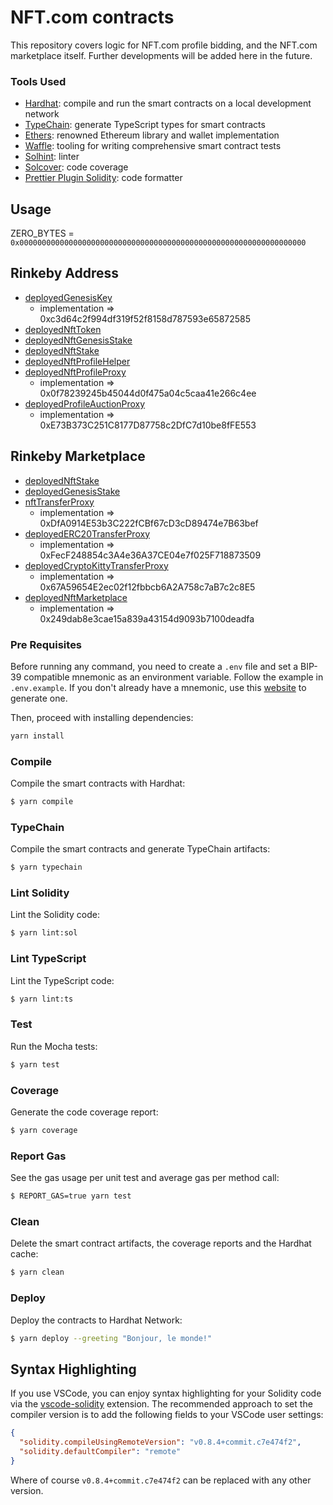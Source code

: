 # NFT.com contracts

This repository covers logic for NFT.com profile bidding, and the NFT.com marketplace itself. Further developments will be added here in the future.

### Tools Used

- [Hardhat](https://github.com/nomiclabs/hardhat): compile and run the smart contracts on a local development network
- [TypeChain](https://github.com/ethereum-ts/TypeChain): generate TypeScript types for smart contracts
- [Ethers](https://github.com/ethers-io/ethers.js/): renowned Ethereum library and wallet implementation
- [Waffle](https://github.com/EthWorks/Waffle): tooling for writing comprehensive smart contract tests
- [Solhint](https://github.com/protofire/solhint): linter
- [Solcover](https://github.com/sc-forks/solidity-coverage): code coverage
- [Prettier Plugin Solidity](https://github.com/prettier-solidity/prettier-plugin-solidity): code formatter

## Usage

ZERO_BYTES = `0x0000000000000000000000000000000000000000000000000000000000000000`

## Rinkeby Address

- [deployedGenesisKey](https://rinkeby.etherscan.io/address/0x9F6ED3d90D48573245d6a0c0742db4eCf27B6a56)
  - implementation => 0xc3d64c2f994df319f52f8158d787593e65872585
- [deployedNftToken](https://rinkeby.etherscan.io/address/0xa75F995f252ba5F7C17f834b314201271d32eC35)
- [deployedNftGenesisStake](https://rinkeby.etherscan.io/address/0x1eCF99bB796fC05b6E409CE5d4682353A166852b)
- [deployedNftStake](https://rinkeby.etherscan.io/address/0xB1f851f3a250Fc1FFdd4eDdFB3529BfFe379924B)
- [deployedNftProfileHelper](https://rinkeby.etherscan.io/address/0xED98f77010891884A63da7605c6B7DE6E4eD91F1)
- [deployedNftProfileProxy](https://rinkeby.etherscan.io/address/0xc5782D87B3d353edbf1B03dEB001949Afd2e25E8)
  - implementation => 0x0f78239245b45044d0f475a04c5caa41e266c4ee
- [deployedProfileAuctionProxy](https://rinkeby.etherscan.io/address/0x2295828BBB9270cF92D29ed79bA0260d64fdF23f)
  - implementation => 0xE73B373C251C8177D87758c2DfC7d10be8fFE553

## Rinkeby Marketplace

- [deployedNftStake](https://rinkeby.etherscan.io/address/0x026BCDC5a320ac798Fa8e2b12AF6ba4927b9479E)
- [deployedGenesisStake](https://rinkeby.etherscan.io/address/0xBb8c6b591339844794c9C743E268AbB2b45c336e)
- [nftTransferProxy](https://rinkeby.etherscan.io/address/0x59998f8085069b72a77E953452E1155797E39149)
  - implementation => 0xDfA0914E53b3C222fCBf67cD3cD89474e7B63bef
- [deployedERC20TransferProxy](https://rinkeby.etherscan.io/address/0x93DE38cdF2675972F38d94300c954Ea42E0639d0)
  - implementation => 0xFecF248854c3A4e36A37CE04e7f025F718873509
- [deployedCryptoKittyTransferProxy](https://rinkeby.etherscan.io/address/0x0530a5462D2990953Dd7a7150F325b5fD74ECB30)
  - implementation => 0x67A59654E2ec02f12fbbcb6A2A758c7aB7c2c8E5
- [deployedNftMarketplace](https://rinkeby.etherscan.io/address/0xA3509a064A54a7a60Fc4Db0245ef44F812f439f6)
  - implementation => 0x249dab8e3cae15a839a43154d9093b7100deadfa

### Pre Requisites

Before running any command, you need to create a `.env` file and set a BIP-39 compatible mnemonic as an environment
variable. Follow the example in `.env.example`. If you don't already have a mnemonic, use this [website](https://iancoleman.io/bip39/) to generate one.

Then, proceed with installing dependencies:

```sh
yarn install
```

### Compile

Compile the smart contracts with Hardhat:

```sh
$ yarn compile
```

### TypeChain

Compile the smart contracts and generate TypeChain artifacts:

```sh
$ yarn typechain
```

### Lint Solidity

Lint the Solidity code:

```sh
$ yarn lint:sol
```

### Lint TypeScript

Lint the TypeScript code:

```sh
$ yarn lint:ts
```

### Test

Run the Mocha tests:

```sh
$ yarn test
```

### Coverage

Generate the code coverage report:

```sh
$ yarn coverage
```

### Report Gas

See the gas usage per unit test and average gas per method call:

```sh
$ REPORT_GAS=true yarn test
```

### Clean

Delete the smart contract artifacts, the coverage reports and the Hardhat cache:

```sh
$ yarn clean
```

### Deploy

Deploy the contracts to Hardhat Network:

```sh
$ yarn deploy --greeting "Bonjour, le monde!"
```

## Syntax Highlighting

If you use VSCode, you can enjoy syntax highlighting for your Solidity code via the
[vscode-solidity](https://github.com/juanfranblanco/vscode-solidity) extension. The recommended approach to set the
compiler version is to add the following fields to your VSCode user settings:

```json
{
  "solidity.compileUsingRemoteVersion": "v0.8.4+commit.c7e474f2",
  "solidity.defaultCompiler": "remote"
}
```

Where of course `v0.8.4+commit.c7e474f2` can be replaced with any other version.
